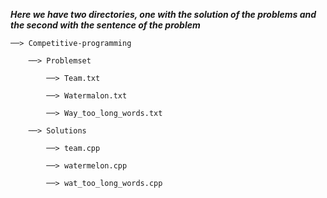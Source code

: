 ***Here we have two directories, one with the solution of the problems and the second with the sentence of the problem***

    ──> Competitive-programming 

        ──> Problemset 

            ──> Team.txt

            ──> Watermalon.txt

            ──> Way_too_long_words.txt

        ──> Solutions

            ──> team.cpp

            ──> watermelon.cpp

            ──> wat_too_long_words.cpp
